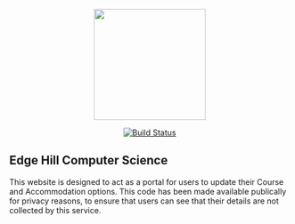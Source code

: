 <p align="center"><img src="https://cdn.discordapp.com/attachments/878622701391081475/884551630278754394/EHU_Green.PNG" width="200"></p>

<p align="center">
<a href="https://ehu-discord.herokuapp.com/"><img src="https://heroku-badge.herokuapp.com/?app=ehu-discord" alt="Build Status"></a>
</p>

## Edge Hill Computer Science

This website is designed to act as a portal for users to update their Course and Accommodation options. This code has been made available publically for privacy reasons, to ensure that users can see that their details are not collected by this service.
